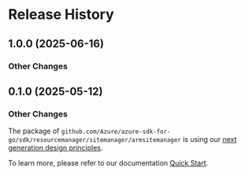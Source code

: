 # Release History

## 1.0.0 (2025-06-16)
### Other Changes


## 0.1.0 (2025-05-12)
### Other Changes

The package of `github.com/Azure/azure-sdk-for-go/sdk/resourcemanager/sitemanager/armsitemanager` is using our [next generation design principles](https://azure.github.io/azure-sdk/general_introduction.html).

To learn more, please refer to our documentation [Quick Start](https://aka.ms/azsdk/go/mgmt).